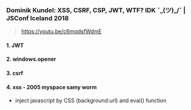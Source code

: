 ### Dominik Kundel: XSS, CSRF, CSP, JWT, WTF? IDK ¯\_(ツ)_/¯ | JSConf Iceland 2018

> https://youtu.be/c6mqdsfWdmE

  #### 1. JWT 
  #### 2. windows.opener
  #### 3. csrf
  #### 4. xss - 2005 myspace samy worm
  * inject javascript by CSS (background:url) and eval() function
